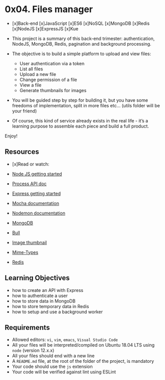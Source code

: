 # 0x04. Files manager
* [x]Back-end [x]JavaScript [x]ES6 [x]NoSQL [x]MongoDB [x]Redis [x]NodeJS [x]ExpressJS [x]Kue

* This project is a summary of this back-end trimester: authentication, NodeJS, MongoDB, Redis, pagination and background processing.

* The objective is to build a simple platform to upload and view files:

  + User authentication via a token
  + List all files
  + Upload a new file
  + Change permission of a file
  + View a file
  + Generate thumbnails for images
* You will be guided step by step for building it, but you have some freedoms of implementation, split in more files etc… (utils folder will be your friend)

* Of course, this kind of service already exists in the real life - it’s a learning purpose to assemble each piece and build a full product.

Enjoy!

## Resources
* [x]Read or watch:

* [Node JS getting started](https://nodejs.org/en/learn/getting-started/introduction-to-nodejs)
* [Process API doc](https://node.readthedocs.io/en/latest/api/process/)
* [Express getting started](https://expressjs.com/en/starter/installing.html)
* [Mocha documentation](https://mochajs.org/)
* [Nodemon documentation](https://github.com/remy/nodemon#nodemon)
* [MongoDB](https://github.com/mongodb/node-mongodb-native)
* [Bull](https://github.com/OptimalBits/bull)
* [Image thumbnail](https://www.npmjs.com/package/image-thumbnail)
* [Mime-Types](https://www.npmjs.com/package/mime-types)
* [Redis](https://github.com/redis/node-redis)

## Learning Objectives

* how to create an API with Express
* how to authenticate a user
* how to store data in MongoDB
* how to store temporary data in Redis
* how to setup and use a background worker

## Requirements
* Allowed editors: `vi`, `vim`, `emacs`, `Visual Studio Code`
* All your files will be interpreted/compiled on Ubuntu 18.04 LTS using `node` (version 12.x.x)
* All your files should end with a new line
* A `README.md` file, at the root of the folder of the project, is mandatory
* Your code should use the `js` extension
* Your code will be verified against lint using ESLint
